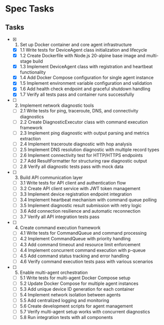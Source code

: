 # Spec Tasks

## Tasks

- [x] 1. Set up Docker container and core agent infrastructure
  - [x] 1.1 Write tests for DeviceAgent class initialization and lifecycle
  - [x] 1.2 Create Dockerfile with Node.js 20-alpine base image and multi-stage build
  - [x] 1.3 Implement DeviceAgent class with registration and heartbeat functionality
  - [x] 1.4 Add Docker Compose configuration for single agent instance
  - [x] 1.5 Implement environment variable configuration and validation
  - [x] 1.6 Add health check endpoint and graceful shutdown handling
  - [x] 1.7 Verify all tests pass and container runs successfully

- [ ] 2. Implement network diagnostic tools
  - [ ] 2.1 Write tests for ping, traceroute, DNS, and connectivity diagnostics
  - [ ] 2.2 Create DiagnosticExecutor class with command execution framework
  - [ ] 2.3 Implement ping diagnostic with output parsing and metrics extraction
  - [ ] 2.4 Implement traceroute diagnostic with hop analysis
  - [ ] 2.5 Implement DNS resolution diagnostic with multiple record types
  - [ ] 2.6 Implement connectivity test for HTTP/HTTPS endpoints
  - [ ] 2.7 Add ResultFormatter for structuring raw diagnostic output
  - [ ] 2.8 Verify all diagnostic tests pass with mock data

- [ ] 3. Build API communication layer
  - [ ] 3.1 Write tests for API client and authentication flow
  - [ ] 3.2 Create API client service with JWT token management
  - [ ] 3.3 Implement device registration endpoint integration
  - [ ] 3.4 Implement heartbeat mechanism with command queue polling
  - [ ] 3.5 Implement diagnostic result submission with retry logic
  - [ ] 3.6 Add connection resilience and automatic reconnection
  - [ ] 3.7 Verify all API integration tests pass

- [ ] 4. Create command execution framework
  - [ ] 4.1 Write tests for CommandQueue and command processing
  - [ ] 4.2 Implement CommandQueue with priority handling
  - [ ] 4.3 Add command timeout and resource limit enforcement
  - [ ] 4.4 Implement concurrent command execution with p-queue
  - [ ] 4.5 Add command status tracking and error handling
  - [ ] 4.6 Verify command execution tests pass with various scenarios

- [ ] 5. Enable multi-agent orchestration
  - [ ] 5.1 Write tests for multi-agent Docker Compose setup
  - [ ] 5.2 Update Docker Compose for multiple agent instances
  - [ ] 5.3 Add unique device ID generation for each container
  - [ ] 5.4 Implement network isolation between agents
  - [ ] 5.5 Add centralized logging and monitoring
  - [ ] 5.6 Create development scripts for agent management
  - [ ] 5.7 Verify multi-agent setup works with concurrent diagnostics
  - [ ] 5.8 Run integration tests with all components
